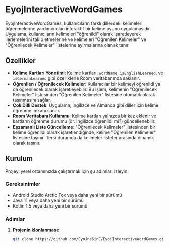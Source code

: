# EyojInteractiveWordGames

EyojInteractiveWordGames, kullanıcıların farklı dillerdeki kelimeleri öğrenmelerine yardımcı olan interaktif bir kelime oyunu uygulamasıdır. Uygulama, kullanıcıların kelimeleri "öğrenildi" olarak işaretleyerek ilerlemelerini takip etmelerine ve kelimeleri "Öğrenilen Kelimeler" ve "Öğrenilecek Kelimeler" listelerine ayırmalarına olanak tanır.

## Özellikler

- **Kelime Kartları Yönetimi**: Kelime kartları, `wordName`, `isEnglishLearned`, ve `isGermanLearned` gibi özelliklerle Room veritabanında saklanır.
- **Öğrenilen / Öğrenilecek Kelimeler**: Kullanıcılar bir kelimeyi öğrenildi ya da öğrenilecek olarak işaretleyebilir. Bu işlem, kelimenin "Öğrenilecek Kelimeler" listesinden "Öğrenilen Kelimeler" listesine otomatik olarak taşınmasını sağlar.
- **Çok Dilli Destek**: Uygulama, İngilizce ve Almanca gibi diller için kelime öğrenme imkanı sunar.
- **Room Veritabanı Kullanımı**: Kelime kartları yalnızca bir kez eklenir ve kartların öğrenme durumu (ör. İngilizce öğrenildi mi?) güncellenebilir.
- **Eşzamanlı Liste Güncelleme**: "Öğrenilecek Kelimeler" listesinden bir kelime öğrenildi olarak işaretlendiğinde, kelime "Öğrenilen Kelimeler" listesine taşınır. Tersi durumda da kelimeler listeler arasında dinamik olarak taşınır.

## Kurulum

Projeyi yerel ortamınızda çalıştırmak için şu adımları izleyin:

### Gereksinimler

- Android Studio Arctic Fox veya daha yeni bir sürümü
- Java 11 veya daha yeni bir sürümü
- Kotlin 1.5 veya daha yeni bir sürümü

### Adımlar

1. **Projenin klonlanması:**

   ```bash
   git clone https://github.com/EyoJneSinE/EyojInteractiveWordGames.git
